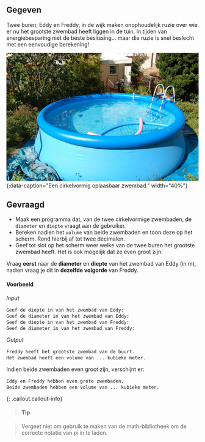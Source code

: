 ## Gegeven

Twee buren, Eddy en Freddy, in de wijk maken onophoudelijk ruzie over wie er nu het grootste zwembad heeft liggen in de tuin. In tijden van energiebesparing niet de beste beslissing... maar die ruzie is snel beslecht met een eenvoudige berekening!   

![Een cirkelvormig oplaasbaar zwembad.](media/Gartenpool_2011-by-RaBoe_01.jpeg "Foto door Raboe001 op Wikimedia Commons."){:data-caption="Een cirkelvormig oplaasbaar zwembad." width="40%"}

## Gevraagd

* Maak een programma dat, van de twee cirkelvormige zwembaden, de `diameter` en `diepte` vraagt aan de gebruiker. 
* Bereken nadien het `volume` van beide zwembaden en toon deze op het scherm. Rond hierbij af tot twee decimalen. 
* Geef tot slot op het scherm weer welke van de twee buren het grootste zwembad heeft. Het is ook mogelijk dat ze even groot zijn. 

Vraag **eerst** naar de **diameter** en **diepte** van het zwembad van Eddy (in m), nadien vraag je dit in **dezelfde volgorde** van Freddy.

#### Voorbeeld
*Input*
```
Geef de diepte in van het zwembad van Eddy: 
Geef de diameter in van het zwembad van Eddy: 
Geef de diepte in van het zwembad van Freddy: 
Geef de diameter in van het zwembad van Freddy: 
```
*Output*

```
Freddy heeft het grootste zwembad van de buurt.
Het zwembad heeft een volume van ... kubieke meter.
```

Indien beide zwembaden even groot zijn, verschijnt er:

```
Eddy en Freddy hebben even grote zwembaden.
Beide zwembaden hebben een volume van ... kubieke meter.
```


{: .callout.callout-info}
>#### Tip

>Vergeet niet om gebruik te maken van de math-bibliotheek om de correcte notatie van pi in te laden.
